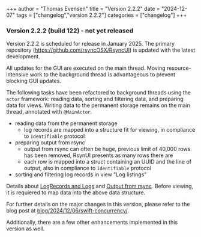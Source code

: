 +++
author = "Thomas Evensen"
title = "Version 2.2.2"
date = "2024-12-07"
tags = ["changelog","version 2.2.2"]
categories = ["changelog"]
+++

### Version 2.2.2 (build 122) - not yet released

Version 2.2.2 is scheduled for release in January 2025. The primary repository (https://github.com/rsyncOSX/RsyncUI)
is updated with the latest development.

All updates for the GUI are executed on the main thread. Moving resource-intensive work to the background thread
is advantageous to prevent blocking GUI updates.

The following tasks have been refactored to background threads using the `actor` framework: reading data, sorting and filtering data,
and preparing data for views. Writing data to the permanent storage remains on the main thread, annotated with `@MainActor`.

- reading data from the permanent storage
  - log records are mapped into a structure fit for viewing, in compliance to `Identifiable` protocol
- preparing output from rsync
  - output from rsync can often be huge, previous limit of 40,000 rows has been removed, RsynUI presents as many rows there are
  - each row is mapped into a struct containing an UUID and the line of output, also in compliance to `Identifiable` protocol
- sorting and filtering log records in view "Log listings"

Details about [LogRecords and Logs](https://github.com/rsyncOSX/RsyncUI/blob/main/RsyncUI/Model/Storage/Basic/LogRecords.swift)
and [Output from rsync](https://github.com/rsyncOSX/RsyncUI/blob/main/RsyncUI/Model/Global/ObservableOutputfromrsync.swift).
Before viewing, it is requiered to map data into the above data structure.

For further details on the major changes in this version, please refer to the blog post at [blog/2024/12/06/swift-concurrency/](/blog/2024/12/06/swift-concurrency/).

Additionally, there are a few other enhancements implemented in this version as well.
